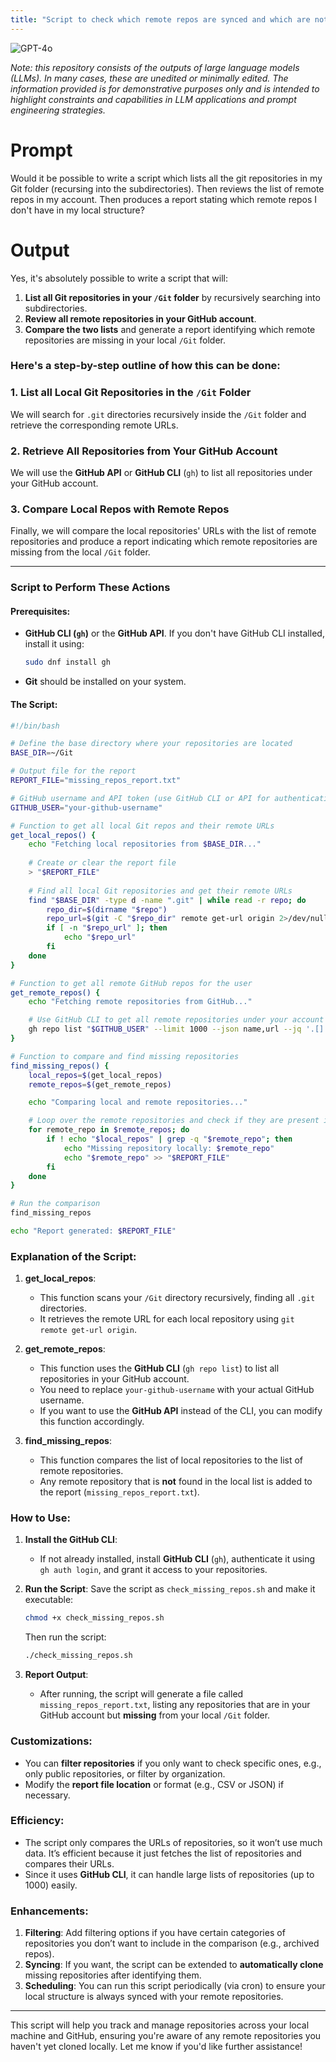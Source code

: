 ```yaml
---
title: "Script to check which remote repos are synced and which are not"
---
```

![GPT-4o](https://img.shields.io/badge/GPT--4o-3333FF?style=for-the-badge&logo=openai&logoColor=white)



*Note: this repository consists of the outputs of large language models (LLMs). In many cases, these are unedited or minimally edited. The information provided is for demonstrative purposes only and is intended to highlight constraints and capabilities in LLM applications and prompt engineering strategies.*


# Prompt

Would it be possible to write a script which lists all the git repositories in my Git folder (recursing into the subdirectories). Then reviews the list of remote repos in my account. Then produces a report stating which remote repos I don't have in my local structure?

# Output

Yes, it's absolutely possible to write a script that will:

1. **List all Git repositories in your `/Git` folder** by recursively searching into subdirectories.
2. **Review all remote repositories in your GitHub account**.
3. **Compare the two lists** and generate a report identifying which remote repositories are missing in your local `/Git` folder.

### Here's a step-by-step outline of how this can be done:

### 1. **List all Local Git Repositories in the `/Git` Folder**

We will search for `.git` directories recursively inside the `/Git` folder and retrieve the corresponding remote URLs.

### 2. **Retrieve All Repositories from Your GitHub Account**

We will use the **GitHub API** or **GitHub CLI** (`gh`) to list all repositories under your GitHub account.

### 3. **Compare Local Repos with Remote Repos**

Finally, we will compare the local repositories' URLs with the list of remote repositories and produce a report indicating which remote repositories are missing from the local `/Git` folder.

---

### Script to Perform These Actions

#### Prerequisites:
- **GitHub CLI (`gh`)** or the **GitHub API**. If you don't have GitHub CLI installed, install it using:
  ```bash
  sudo dnf install gh
  ```
- **Git** should be installed on your system.

#### The Script:
```bash
#!/bin/bash

# Define the base directory where your repositories are located
BASE_DIR=~/Git

# Output file for the report
REPORT_FILE="missing_repos_report.txt"

# GitHub username and API token (use GitHub CLI or API for authentication)
GITHUB_USER="your-github-username"

# Function to get all local Git repos and their remote URLs
get_local_repos() {
    echo "Fetching local repositories from $BASE_DIR..."
    
    # Create or clear the report file
    > "$REPORT_FILE"
    
    # Find all local Git repositories and get their remote URLs
    find "$BASE_DIR" -type d -name ".git" | while read -r repo; do
        repo_dir=$(dirname "$repo")
        repo_url=$(git -C "$repo_dir" remote get-url origin 2>/dev/null)
        if [ -n "$repo_url" ]; then
            echo "$repo_url"
        fi
    done
}

# Function to get all remote GitHub repos for the user
get_remote_repos() {
    echo "Fetching remote repositories from GitHub..."

    # Use GitHub CLI to get all remote repositories under your account
    gh repo list "$GITHUB_USER" --limit 1000 --json name,url --jq '.[].url'
}

# Function to compare and find missing repositories
find_missing_repos() {
    local_repos=$(get_local_repos)
    remote_repos=$(get_remote_repos)

    echo "Comparing local and remote repositories..."

    # Loop over the remote repositories and check if they are present in the local list
    for remote_repo in $remote_repos; do
        if ! echo "$local_repos" | grep -q "$remote_repo"; then
            echo "Missing repository locally: $remote_repo"
            echo "$remote_repo" >> "$REPORT_FILE"
        fi
    done
}

# Run the comparison
find_missing_repos

echo "Report generated: $REPORT_FILE"
```

### Explanation of the Script:
1. **get_local_repos**: 
   - This function scans your `/Git` directory recursively, finding all `.git` directories.
   - It retrieves the remote URL for each local repository using `git remote get-url origin`.

2. **get_remote_repos**:
   - This function uses the **GitHub CLI** (`gh repo list`) to list all repositories in your GitHub account.
   - You need to replace `your-github-username` with your actual GitHub username.
   - If you want to use the **GitHub API** instead of the CLI, you can modify this function accordingly.

3. **find_missing_repos**:
   - This function compares the list of local repositories to the list of remote repositories.
   - Any remote repository that is **not** found in the local list is added to the report (`missing_repos_report.txt`).

### How to Use:
1. **Install the GitHub CLI**:
   - If not already installed, install **GitHub CLI** (`gh`), authenticate it using `gh auth login`, and grant it access to your repositories.

2. **Run the Script**:
   Save the script as `check_missing_repos.sh` and make it executable:
   ```bash
   chmod +x check_missing_repos.sh
   ```
   
   Then run the script:
   ```bash
   ./check_missing_repos.sh
   ```

3. **Report Output**:
   - After running, the script will generate a file called `missing_repos_report.txt`, listing any repositories that are in your GitHub account but **missing** from your local `/Git` folder.

### Customizations:
- You can **filter repositories** if you only want to check specific ones, e.g., only public repositories, or filter by organization.
- Modify the **report file location** or format (e.g., CSV or JSON) if necessary.

### **Efficiency**:
- The script only compares the URLs of repositories, so it won’t use much data. It’s efficient because it just fetches the list of repositories and compares their URLs.
- Since it uses **GitHub CLI**, it can handle large lists of repositories (up to 1000) easily.

### **Enhancements**:
1. **Filtering**: Add filtering options if you have certain categories of repositories you don’t want to include in the comparison (e.g., archived repos).
2. **Syncing**: If you want, the script can be extended to **automatically clone** missing repositories after identifying them.
3. **Scheduling**: You can run this script periodically (via cron) to ensure your local structure is always synced with your remote repositories.

---

This script will help you track and manage repositories across your local machine and GitHub, ensuring you're aware of any remote repositories you haven't yet cloned locally. Let me know if you'd like further assistance!